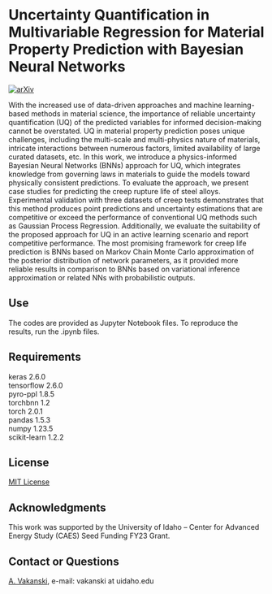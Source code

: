 # Uncertainty Quantification in Multivariable Regression for Material Property Prediction with Bayesian Neural Networks

[![arXiv](https://img.shields.io/badge/arXiv-2019.10435-b31b1b)](https://arxiv.org/abs/2311.02495)

With the increased use of data-driven approaches and machine learning-based methods in material science, the importance of reliable uncertainty quantification (UQ) of the predicted variables for informed decision-making cannot be overstated. UQ in material property prediction poses unique challenges, including the multi-scale and multi-physics nature of materials, intricate interactions between numerous factors, limited availability of large curated datasets, etc. In this work, we introduce a physics-informed Bayesian Neural Networks (BNNs) approach for UQ, which integrates knowledge from governing laws in materials to guide the models toward physically consistent predictions. To evaluate the approach, we present case studies for predicting the creep rupture life of steel alloys. Experimental validation with three datasets of creep tests demonstrates that this method produces point predictions and uncertainty estimations that are competitive or exceed the performance of conventional UQ methods such as Gaussian Process Regression. Additionally, we evaluate the suitability of the proposed approach for UQ in an active learning scenario and report competitive performance. The most promising framework for creep life prediction is BNNs based on Markov Chain Monte Carlo approximation of the posterior distribution of network parameters, as it provided more reliable results in comparison to BNNs based on variational inference approximation or related NNs with probabilistic outputs.

## Use
The codes are provided as Jupyter Notebook files. To reproduce the results, run the .ipynb files. 

## Requirements
keras  2.6.0  
tensorflow 2.6.0  
pyro-ppl 1.8.5  
torchbnn 1.2  
torch 2.0.1  
pandas 1.5.3  
numpy 1.23.5  
scikit-learn 1.2.2  

## License
<a href="License - MIT.txt">MIT License</a>

## Acknowledgments
This work was supported by the University of Idaho – Center for Advanced Energy Study (CAES) Seed Funding FY23 Grant.

## Contact or Questions
<a href="https://www.webpages.uidaho.edu/vakanski/">A. Vakanski</a>, e-mail: vakanski at uidaho.edu


